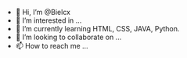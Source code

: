 - 👋 Hi, I’m @Bielcx
- 👀 I’m interested in ...
- 🌱 I’m currently learning HTML, CSS, JAVA, Python.
- 💞️ I’m looking to collaborate on ...
- 📫 How to reach me ...

<!---
Bielcx/Bielcx is a ✨ special ✨ repository because its `README.md` (this file) appears on your GitHub profile.
You can click the Preview link to take a look at your changes.
--->
